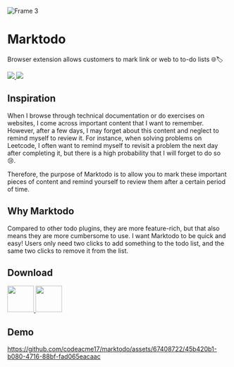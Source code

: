 ![Frame 3](https://github.com/codeacme17/marktodo/assets/67408722/efcee87d-19c8-4b96-8f90-23189190077b)

<h1 >Marktodo</h1>

Browser extension allows customers to mark link or web to to-do lists 🌐🏷️

<p>  
<a href="/docs/zh-doc.md"> 
  <img src="https://img.shields.io/badge/中文文档-%23242D3E?style=flat&labelColor=%23242D3E&logo=microsofttranslator" />
</a>

<img src="https://img.shields.io/badge/License-MIT-%23242D3E?style=flat&labelColor=%23242D3E" />
</p>

## Inspiration

When I browse through technical documentation or do exercises on websites, I come across important content that I want to remember. However, after a few days, I may forget about this content and neglect to remind myself to review it. For instance, when solving problems on Leetcode, I often want to remind myself to revisit a problem the next day after completing it, but there is a high probability that I will forget to do so 😢.

Therefore, the purpose of Marktodo is to allow you to mark these important pieces of content and remind yourself to review them after a certain period of time.

## Why Marktodo
Compared to other todo plugins, they are more feature-rich, but that also means they are more cumbersome to use. I want Marktodo to be quick and easy! Users only need two clicks to add something to the todo list, and the same two clicks to remove it from the list.

## Download

<p>
  <a href="https://addons.mozilla.org/firefox/addon/marktodo/">
    <img height="60" src="https://blog.mozilla.org/addons/files/2020/04/get-the-addon-fx-apr-2020.svg">
  </a>
  <!--
  <img height="60" src="https://storage.googleapis.com/web-dev-uploads/image/WlD8wC6g8khYWPJUsQceQkhXSlv1/iNEddTyWiMfLSwFD6qGq.png"/>
  -->
  <a href="https://microsoftedge.microsoft.com/addons/detail/marktodo/cokonaiohkijfceilgcnnbbeblgpfmci">
    <img height="60" src="https://upload.wikimedia.org/wikipedia/commons/thumb/f/f7/Get_it_from_Microsoft_Badge.svg/320px-Get_it_from_Microsoft_Badge.svg.png"/>
  </a>
</p>

## Demo



https://github.com/codeacme17/marktodo/assets/67408722/45b420b1-b080-4716-88bf-fad065eacaac





